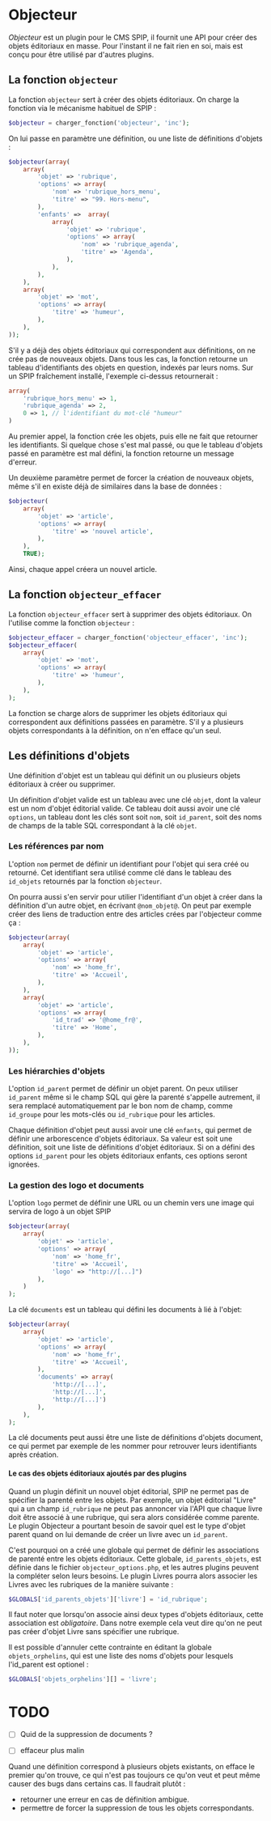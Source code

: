 Objecteur
=========

_Objecteur_ est un plugin pour le CMS SPIP, il fournit une API pour créer des objets éditoriaux en masse.
Pour l'instant il ne fait rien en soi, mais est conçu pour être utilisé par d'autres plugins.

La fonction `objecteur`
-----------------------

La fonction `objecteur` sert à créer des objets éditoriaux.
On charge la fonction via le mécanisme habituel de SPIP :

```php
$objecteur = charger_fonction('objecteur', 'inc');
```

On lui passe en paramètre une définition, ou une liste de définitions d'objets :

```php
$objecteur(array(
    array(
        'objet' => 'rubrique',
        'options' => array(
            'nom' => 'rubrique_hors_menu',
            'titre' => "99. Hors-menu",
        ),
        'enfants' =>  array(
            array(
                'objet' => 'rubrique',
                'options' => array(
                    'nom' => 'rubrique_agenda',
                    'titre' => 'Agenda',
                ),
            ),
        ),
    ),
    array(
        'objet' => 'mot',
        'options' => array(
            'titre' => 'humeur',
        ),
    ),
));
```

S'il y a déjà des objets éditoriaux qui correspondent aux définitions, on ne crée pas de nouveaux objets.
Dans tous les cas, la fonction retourne un tableau d'identifiants des objets en question, indexés par leurs noms.
Sur un SPIP fraîchement installé, l'exemple ci-dessus retournerait :

```php
array(
    'rubrique_hors_menu' => 1,
    'rubrique_agenda' => 2,
    0 => 1, // l'identifiant du mot-clé "humeur"
)
```

Au premier appel, la fonction crée les objets, puis elle ne fait que retourner les identifiants.
Si quelque chose s'est mal passé, ou que le tableau d'objets passé en paramètre est mal défini, la fonction retourne un message d'erreur.

Un deuxième paramètre permet de forcer la création de nouveaux objets, même s'il en existe déjà de similaires dans la base de données :

```php
$objecteur(
    array(
        'objet' => 'article',
        'options' => array(
            'titre' => 'nouvel article',
        ),
    ),
    TRUE);
```

Ainsi, chaque appel créera un nouvel article.

La fonction `objecteur_effacer`
-------------------------------

La fonction `objecteur_effacer` sert à supprimer des objets éditoriaux.
On l'utilise comme la fonction `objecteur` :

```php
$objecteur_effacer = charger_fonction('objecteur_effacer', 'inc');
$objecteur_effacer(
    array(
        'objet' => 'mot',
        'options' => array(
            'titre' => 'humeur',
        ),
    ),
);
```

La fonction se charge alors de supprimer les objets éditoriaux qui correspondent aux définitions passées en paramètre.
S'il y a plusieurs objets correspondants à la définition, on n'en efface qu'un seul.

Les définitions d'objets
------------------------

Une définition d'objet est un tableau qui définit un ou plusieurs objets éditoriaux à créer ou supprimer.

Un définition d'objet valide est un tableau avec une clé `objet`, dont la valeur est un nom d'objet éditorial valide.
Ce tableau doit aussi avoir une clé `options`, un tableau dont les clés sont soit `nom`, soit `id_parent`, soit des noms de champs de la table SQL correspondant à la clé `objet`.

### Les références par nom ###

L'option `nom` permet de définir un identifiant pour l'objet qui sera créé ou retourné.
Cet identifiant sera utilisé comme clé dans le tableau des `id_objets` retournés par la fonction `objecteur`.

On pourra aussi s'en servir pour utilier l'identifiant d'un objet à créer dans la définition d'un autre objet, en écrivant `@nom_objet@`.
On peut par exemple créer des liens de traduction entre des articles crées par l'objecteur comme ça :

```php
$objecteur(array(
    array(
        'objet' => 'article',
        'options' => array(
            'nom' => 'home_fr',
            'titre' => 'Accueil',
        ),
    ),
    array(
        'objet' => 'article',
        'options' => array(
            'id_trad' => '@home_fr@',
            'titre' => 'Home',
        ),
    ),
));
```

### Les hiérarchies d'objets ###

L'option `id_parent` permet de définir un objet parent.
On peux utiliser `id_parent` même si le champ SQL qui gère la parenté s'appelle autrement, il sera remplacé automatiquement par le bon nom de champ, comme `id_groupe` pour les mots-clés ou `id_rubrique` pour les articles.

Chaque définition d'objet peut aussi avoir une clé `enfants`, qui permet de définir une arborescence d'objets éditoriaux.
Sa valeur est soit une définition, soit une liste de définitions d'objet éditoriaux.
Si on a défini des options `id_parent` pour les objets éditoriaux enfants, ces options seront ignorées.

### La gestion des logo et documents ###

L'option `logo` permet de définir une URL ou un chemin vers une image qui servira de logo à un objet SPIP

```php
$objecteur(array(
    array(
        'objet' => 'article',
        'options' => array(
            'nom' => 'home_fr',
            'titre' => 'Accueil',
            'logo' => "http://[...]")
        ),
    )
);
```

La clé `documents` est un tableau qui défini les documents à lié à l'objet:

```php
$objecteur(array(
    array(
        'objet' => 'article',
        'options' => array(
            'nom' => 'home_fr',
            'titre' => 'Accueil',
        ),
        'documents' => array(
            'http://[...]',
            'http://[...]',
            'http://[...]')
        ),
    ),
);
```

La clé documents peut aussi être une liste de définitions d'objets document, ce qui permet par exemple de les nommer pour retrouver leurs identifiants après création.

#### Le cas des objets éditoriaux ajoutés par des plugins ####

Quand un plugin définit un nouvel objet éditorial, SPIP ne permet pas de spécifier la parenté entre les objets.
Par exemple, un objet éditorial "Livre" qui a un champ `id_rubrique` ne peut pas annoncer via l'API que chaque livre doit être associé à une rubrique, qui sera alors considérée comme parente.
Le plugin Objecteur a pourtant besoin de savoir quel est le type d'objet parent quand on lui demande de créer un livre avec un `id_parent`.

C'est pourquoi on a créé une globale qui permet de définir les associations de parenté entre les objets éditoriaux.
Cette globale, `id_parents_objets`, est définie dans le fichier `objecteur_options.php`, et les autres plugins peuvent la compléter selon leurs besoins.
Le plugin Livres pourra alors associer les Livres avec les rubriques de la manière suivante :

```php
$GLOBALS['id_parents_objets']['livre'] = 'id_rubrique';
```

Il faut noter que lorsqu'on associe ainsi deux types d'objets éditoriaux, cette association est _obligatoire_.
Dans notre exemple cela veut dire qu'on ne peut pas créer d'objet Livre sans spécifier une rubrique.

Il est possible d'annuler cette contrainte en éditant la globale `objets_orphelins`, qui est une liste des noms d'objets pour lesquels l'id_parent est optionel :

```php
$GLOBALS['objets_orphelins'][] = 'livre';
```


TODO
====


- [ ] Quid de la suppression de documents ?

- [ ] effaceur plus malin

Quand une définition correspond à plusieurs objets existants, on efface le premier qu'on trouve, ce qui n'est pas toujours ce qu'on veut et peut même causer des bugs dans certains cas. Il faudrait plutôt : 
- retourner une erreur en cas de définition ambigue.
- permettre de forcer la suppression de tous les objets correspondants.
